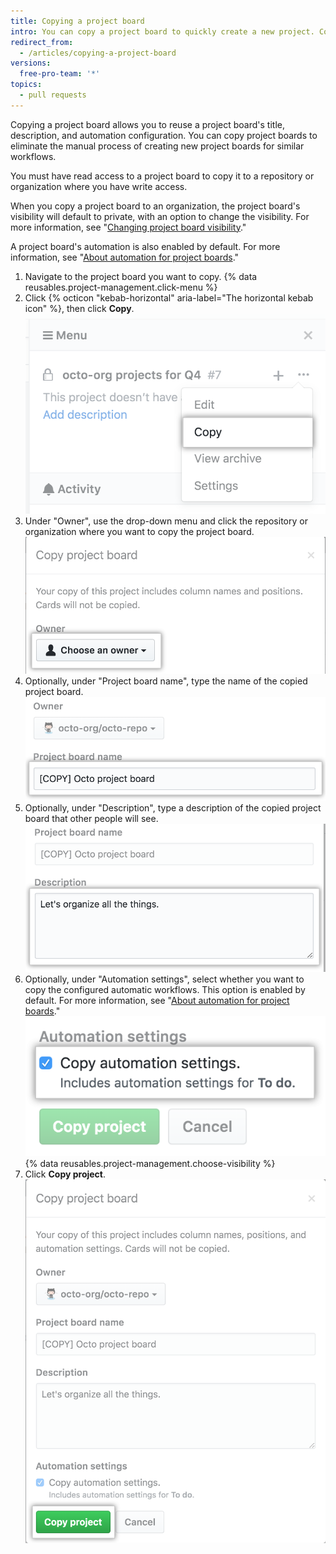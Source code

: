 ```yaml
---
title: Copying a project board
intro: You can copy a project board to quickly create a new project. Copying frequently used or highly customized project boards helps standardize your workflow.
redirect_from:
  - /articles/copying-a-project-board
versions:
  free-pro-team: '*'
topics:
  - pull requests
---
```


Copying a project board allows you to reuse a project board's title, description, and automation configuration. You can copy project boards to eliminate the manual process of creating new project boards for similar workflows.

You must have read access to a project board to copy it to a repository or organization where you have write access.

When you copy a project board to an organization, the project board's visibility will default to private, with an option to change the visibility. For more information, see "[Changing project board visibility](/articles/changing-project-board-visibility/)."

A project board's automation is also enabled by default. For more information, see "[About automation for project boards](/articles/about-automation-for-project-boards/)."

1. Navigate to the project board you want to copy.
{% data reusables.project-management.click-menu %}
3. Click {% octicon "kebab-horizontal" aria-label="The horizontal kebab icon" %}, then click **Copy**. ![Copy option in drop-down menu from project board sidebar](/assets/images/help/projects/project-board-copy-setting.png)
4. Under "Owner", use the drop-down menu and click the repository or organization where you want to copy the project board. ![Select owner of copied project board from drop-down menu](/assets/images/help/projects/copied-project-board-owner.png)
5. Optionally, under "Project board name", type the name of the copied project board. ![Field to type a name for the copied project board](/assets/images/help/projects/copied-project-board-name.png)
6. Optionally, under "Description", type a description of the copied project board that other people will see. ![Field to type a description for the copied project board](/assets/images/help/projects/copied-project-board-description.png)
7. Optionally, under "Automation settings", select whether you want to copy the configured automatic workflows. This option is enabled by default. For more information, see "[About automation for project boards](/articles/about-automation-for-project-boards/)." ![Select automation settings for copied project board](/assets/images/help/projects/copied-project-board-automation-settings.png)
{% data reusables.project-management.choose-visibility %}
9. Click **Copy project**. ![Confirm Copy button](/assets/images/help/projects/confirm-copy-project-board.png)
